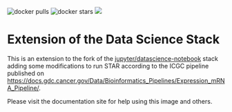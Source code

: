 ![docker pulls](https://img.shields.io/docker/pulls/marcsaric/star-notebook.svg) ![docker stars](https://img.shields.io/docker/stars/marcsaric/star-notebook.svg) [![](https://images.microbadger.com/badges/image/marcsaric/star-notebook.svg)](https://microbadger.com/images/marcsaric/star-notebook "marcsaric/star-notebook image metadata")

# Extension of the Data Science Stack

This is an extension to the fork of the [jupyter/datascience-notebook](https://github.com/jupyter/docker-stacks/tree/master/datascience-notebook) stack adding some modifications to run STAR according to the ICGC pipeline published on https://docs.gdc.cancer.gov/Data/Bioinformatics_Pipelines/Expression_mRNA_Pipeline/.

Please visit the documentation site for help using this image and others.


